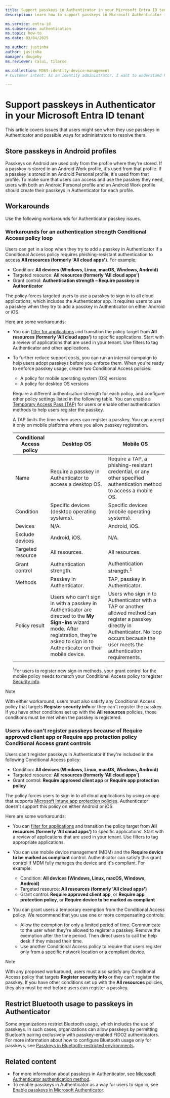 ```yaml
---
title: Support passkeys in Authenticator in your Microsoft Entra ID tenant
description: Learn how to support passkeys in Microsoft Authenticator in your Microsoft Entra ID tenant.

ms.service: entra-id 
ms.subservice: authentication
ms.topic: how-to
ms.date: 03/04/2025

ms.author: justinha
author: justinha
manager: dougeby
ms.reviewer: calui, tilarso

ms.collection: M365-identity-device-management
# Customer intent: As an identity administrator, I want to understand how users can register a passkey in Microsoft Authenticator.

---
```

# Support passkeys in Authenticator in your Microsoft Entra ID tenant

This article covers issues that users might see when they use passkeys in Authenticator and possible ways for administrators to resolve them.

## Store passkeys in Android profiles

Passkeys on Android are used only from the profile where they're stored. If a passkey is stored in an Android Work profile, it's used from that profile. If a passkey is stored in an Android Personal profile, it's used from that profile. To make sure that users can access and use the passkey they need, users with both an Android Personal profile and an Android Work profile should create their passkeys in Authenticator for each profile.

## Workarounds

Use the following workarounds for Authenticator passkey issues.

### Workarounds for an authentication strength Conditional Access policy loop

Users can get in a loop when they try to add a passkey in Authenticator if a Conditional Access policy requires phishing-resistant authentication to access **All resources (formerly 'All cloud apps')**. For example:

- Condition: **All devices (Windows, Linux, macOS, Windows, Android)**
- Targeted resource: **All resources (formerly 'All cloud apps')**
- Grant control: **Authentication strength – Require passkey in Authenticator**

The policy forces targeted users to use a passkey to sign in to all cloud applications, which includes the Authenticator app. It requires users to use a passkey when they try to add a passkey in Authenticator on either Android or iOS.

Here are some workarounds:

- You can [filter for applications](~/identity/conditional-access/concept-filter-for-applications.md) and transition the policy target from **All resources (formerly 'All cloud apps')** to specific applications. Start with a review of applications that are used in your tenant. Use filters to tag Authenticator and other applications.
- To further reduce support costs, you can run an internal campaign to help users adopt passkeys before you enforce them. When you're ready to enforce passkey usage, create two Conditional Access policies:

  - A policy for mobile operating system (OS) versions
  - A policy for desktop OS versions

  Require a different authentication strength for each policy, and configure other policy settings listed in the following table. You can enable a [Temporary Access Pass (TAP)](howto-authentication-temporary-access-pass.md) for users or enable other authentication methods to help users register the passkey.
  
  A TAP limits the time when users can register a passkey. You can accept it only on mobile platforms where you allow passkey registration.

  | Conditional Access policy | Desktop OS     | Mobile OS     |
  |---------------------------|----------------|---------------|
  | Name              | Require a passkey in Authenticator to access a desktop OS. | Require a TAP, a phishing-resistant credential, or any other specified authentication method to access a mobile OS. |
  | Condition         | Specific devices (desktop operating systems). | Specific devices (mobile operating systems). |
  | Devices           | N/A.                                          | Android, iOS.            | 
  | Exclude devices   | Android, iOS.                                 | N/A.                     |
  | Targeted resource | All resources.                               | All resources.          |
  | Grant control     | Authentication strength.                      | Authentication strength.<sup>1</sup> |
  | Methods           | Passkey in Authenticator. |TAP, passkey in Authenticator. |
  | Policy result     | Users who can't sign in with a passkey in Authenticator are directed to the **My Sign-ins** wizard mode. After registration, they're asked to sign in to Authenticator on their mobile device. | Users who sign in to Authenticator with a TAP or another allowed method can register a passkey directly in Authenticator. No loop occurs because the user meets the authentication requirements. |

  <sup>1</sup>For users to register new sign-in methods, your grant control for the mobile policy needs to match your Conditional Access policy to register [Security info](https://mysignins.microsoft.com/security-info).

> [!NOTE]
> With either workaround, users must also satisfy any Conditional Access policy that targets **Register security info** or they can't register the passkey. If you have other conditions set up with the **All resources** policies, those conditions must be met when the passkey is registered.

### Users who can't register passkeys because of Require approved client app or Require app protection policy Conditional Access grant controls

Users can't register passkeys in Authenticator if they're included in the following Conditional Access policy:

- Condition: **All devices (Windows, Linux, macOS, Windows, Android)**
- Targeted resource: **All resources (formerly 'All cloud apps')**
- Grant control: **Require approved client app** or **Require app protection policy**

The policy forces users to sign in to all cloud applications by using an app that supports [Microsoft Intune app protection policies](/mem/intune/apps/app-protection-policy). Authenticator doesn't support this policy on either Android or iOS.

Here are some workarounds:

- You can [filter for applications](~/identity/conditional-access/concept-filter-for-applications.md) and transition the policy target from **All resources (formerly 'All cloud apps')** to specific applications. Start with a review of applications that are used in your tenant. Use filters to tag appropriate applications.
- You can use mobile device management (MDM) and the **Require device to be marked as compliant** control. Authenticator can satisfy this grant control if MDM fully manages the device and it's compliant. For example:

  - Condition: **All devices (Windows, Linux, macOS, Windows, Android)**
  - Targeted resource: **All resources (formerly 'All cloud apps')**
  - Grant control: **Require approved client app**, or **Require app protection policy**, or **Require device to be marked as compliant**

- You can grant users a temporary exemption from the Conditional Access policy. We recommend that you use one or more compensating controls:
  - Allow the exemption for only a limited period of time. Communicate to the user when they're allowed to register a passkey. Remove the exemption after the time period. Then direct users to call the help desk if they missed their time.
  - Use another Conditional Access policy to require that users register only from a specific network location or a compliant device.

> [!NOTE]
> With any proposed workaround, users must also satisfy any Conditional Access policy that targets **Register security info** or they can't register the passkey. If you have other conditions set up with the **All resources** policies, they also must be met before users can register a passkey.

## Restrict Bluetooth usage to passkeys in Authenticator

Some organizations restrict Bluetooth usage, which includes the use of passkeys. In such cases, organizations can allow passkeys by permitting Bluetooth pairing exclusively with passkey-enabled FIDO2 authenticators. For more information about how to configure Bluetooth usage only for passkeys, see [Passkeys in Bluetooth-restricted environments](/windows/security/identity-protection/passkeys/?tabs=windows%2Cintune#passkeys-in-bluetooth-restricted-environments).

## Related content

- For more information about passkeys in Authenticator, see [Microsoft Authenticator authentication method](concept-authentication-authenticator-app.md).
- To enable passkeys in Authenticator as a way for users to sign in, see [Enable passkeys in Microsoft Authenticator](how-to-enable-authenticator-passkey.md).
